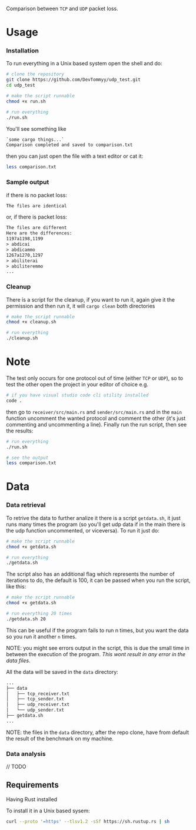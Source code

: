 Comparison between `TCP` and `UDP` packet loss.

# Usage

### Installation

To run everything in a Unix based system open the shell and do:

```bash
# clone the repository
git clone https://github.com/DevTommyy/udp_test.git
cd udp_test

# make the script runnable
chmod +x run.sh

# run everything
./run.sh
```

You'll see something like

```txt
`some cargo things...`
Comparison completed and saved to comparison.txt
```

then you can just open the file with a text editor or cat it:

```bash
less comparison.txt
```

### Sample output

if there is no packet loss:

```txt
The files are identical
```

or, if there is packet loss:

```txt
The files are different
Here are the differences:
1197a1198,1199
> abdicai
> abdicammo
1267a1270,1297
> abiliterai
> abiliteremmo
...

```

### Cleanup

There is a script for the cleanup, if you want to run it, again give it the permission and then run it, it will `cargo clean` both directories

```bash
# make the script runnable
chmod +x cleanup.sh

# run everything
./cleanup.sh

```

# Note

The test only occurs for one protocol out of time (either `TCP` or `UDP`), so to test the other open the project in your editor of choice
e.g.

```bash
# if you have visual studio code cli utility installed
code .
```

then go to `receiver/src/main.rs` and `sender/src/main.rs` and in the `main` function uncomment the wanted protocol and comment the other (it's just commenting and uncommenting a line).
Finally run the run script, then see the results:

```bash
# run everything
./run.sh

# see the output
less comparison.txt
```

# Data

### Data retrieval

To retrive the data to further analize it there is a script `getdata.sh`, it just runs many times the program (so you'll get udp data if in the main there is the udp function uncommented, or viceversa).
To run it just do:

```bash
# make the script runnable
chmod +x getdata.sh

# run everything
./getdata.sh
```

The script also has an additional flag which represents the number of iterations to do, the default is 100, it can be passed when you run the script, like this:

```bash
# make the script runnable
chmod +x getdata.sh

# run everything 20 times
./getdata.sh 20
```

This can be useful if the program fails to run n times, but you want the data so you run it another `n` times.

NOTE: you might see errors output in the script, this is due the small time in between the execution of the program.
_This wont result in any error in the data files_.

All the data will be saved in the `data` directory:

```txt
...
├── data
│   ├── tcp_receiver.txt
│   ├── tcp_sender.txt
│   ├── udp_receiver.txt
│   └── udp_sender.txt
├── getdata.sh
...
```

NOTE: the files in the `data` directory, after the repo clone, have from default the result of the benchmark on my machine.

### Data analysis

// TODO

## Requirements

Having Rust installed

To install it in a Unix based sysem:

```bash
curl --proto '=https' --tlsv1.2 -sSf https://sh.rustup.rs | sh

```

